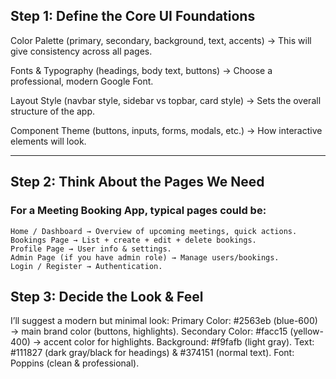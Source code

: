 ## Step 1: Define the Core UI Foundations

Color Palette (primary, secondary, background, text, accents)
    → This will give consistency across all pages.

Fonts & Typography (headings, body text, buttons)
    → Choose a professional, modern Google Font.

Layout Style (navbar style, sidebar vs topbar, card style)
    → Sets the overall structure of the app.

Component Theme (buttons, inputs, forms, modals, etc.)
    → How interactive elements will look.

-----------------------------------------------------------------------------

## Step 2: Think About the Pages We Need

### For a Meeting Booking App, typical pages could be:
    Home / Dashboard → Overview of upcoming meetings, quick actions.
    Bookings Page → List + create + edit + delete bookings.
    Profile Page → User info & settings.
    Admin Page (if you have admin role) → Manage users/bookings.
    Login / Register → Authentication.

## Step 3: Decide the Look & Feel

I’ll suggest a modern but minimal look:
    Primary Color: #2563eb (blue-600) → main brand color (buttons, highlights).
    Secondary Color: #facc15 (yellow-400) → accent color for highlights.
    Background: #f9fafb (light gray).
    Text: #111827 (dark gray/black for headings) & #374151 (normal text).
    Font: Poppins
    (clean & professional).